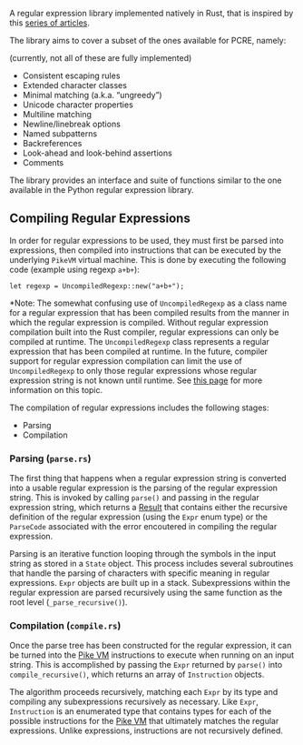 A regular expression library implemented natively in Rust, that is inspired by this [series of articles](http://swtch.com/~rsc/regexp/).

The library aims to cover a subset of the ones available for PCRE, namely:

(currently, not all of these are fully implemented)

  * Consistent escaping rules
  * Extended character classes 
  * Minimal matching (a.k.a. “ungreedy”)
  * Unicode character properties 
  * Multiline matching 
  * Newline/linebreak options 
  * Named subpatterns 
  * Backreferences 
  * Look-ahead and look-behind assertions 
  * Comments 

The library provides an interface and suite of functions similar to the one available in the Python regular expression library. 

## Compiling Regular Expressions

In order for regular expressions to be used, they must first be parsed into expressions, then compiled into instructions that can be executed by the underlying ```PikeVM``` virtual machine. This is done by executing the following code (example using regexp ```a+b+```):

```
let regexp = UncompiledRegexp::new("a+b+");
```

*Note: The somewhat confusing use of ```UncompiledRegexp``` as a class name for a regular expression that has been compiled results from the manner in which the regular expression is compiled. Without regular expression compilation built into the Rust compiler, regular expressions can only be compiled at runtime. The ```UncompiledRegexp``` class represents a regular expression that has been compiled at runtime. In the future, compiler support for regular expression compilation can limit the use of ```UncompiledRegexp``` to only those regular expressions whose regular expression string is not known until runtime. See [this page](https://github.com/mozilla/rust/wiki/Lib-re#4-module-writing) for more information on this topic.

The compilation of regular expressions includes the following stages:

  * Parsing
  * Compilation

### Parsing (```parse.rs```)

The first thing that happens when a regular expression string is converted into a usable regular expression is the parsing of the regular expression string. This is invoked by calling ```parse()``` and passing in the regular expression string, which returns a [Result](http://static.rust-lang.org/doc/0.9/std/result/enum.Result.html) that contains either the recursive definition of the regular expression (using the ```Expr``` enum type) or the ```ParseCode``` associated with the error encoutered in compiling the regular expression.

Parsing is an iterative function looping through the symbols in the input string as stored in a ```State``` object. This process includes several subroutines that handle the parsing of characters with specific meaning in regular expressions. ```Expr``` objects are built up in a stack. Subexpressions within the regular expression are parsed recursively using the same function as the root level (```_parse_recursive()```).

### Compilation (```compile.rs```)

Once the parse tree has been constructed for the regular expression, it can be turned into the [Pike VM](http://swtch.com/~rsc/regexp/regexp2.html) instructions to execute when running on an input string. This is accomplished by passing the ```Expr``` returned by ```parse()``` into ```compile_recursive()```, which returns an array of ```Instruction``` objects.

The algorithm proceeds recursively, matching each ```Expr``` by its type and compiling any subexpressions recursively as necessary. Like ```Expr```, ```Instruction``` is an enumerated type that contains types for each of the possible instructions for the [Pike VM](http://swtch.com/~rsc/regexp/regexp2.html) that ultimately matches the regular expressions. Unlike expressions, instructions are not recursively defined.